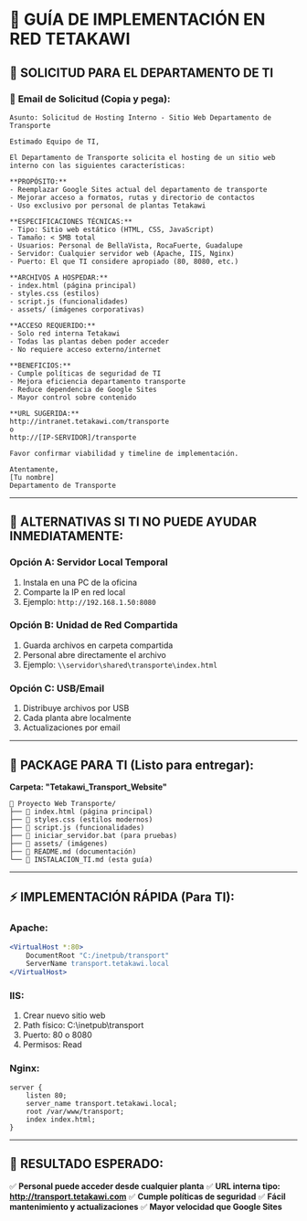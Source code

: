 # 🏢 GUÍA DE IMPLEMENTACIÓN EN RED TETAKAWI

## 🎯 SOLICITUD PARA EL DEPARTAMENTO DE TI

### 📧 **Email de Solicitud (Copia y pega):**

```
Asunto: Solicitud de Hosting Interno - Sitio Web Departamento de Transporte

Estimado Equipo de TI,

El Departamento de Transporte solicita el hosting de un sitio web interno con las siguientes características:

**PROPÓSITO:**
- Reemplazar Google Sites actual del departamento de transporte
- Mejorar acceso a formatos, rutas y directorio de contactos
- Uso exclusivo por personal de plantas Tetakawi

**ESPECIFICACIONES TÉCNICAS:**
- Tipo: Sitio web estático (HTML, CSS, JavaScript)
- Tamaño: < 5MB total
- Usuarios: Personal de BellaVista, RocaFuerte, Guadalupe
- Servidor: Cualquier servidor web (Apache, IIS, Nginx)
- Puerto: El que TI considere apropiado (80, 8080, etc.)

**ARCHIVOS A HOSPEDAR:**
- index.html (página principal)
- styles.css (estilos)
- script.js (funcionalidades)
- assets/ (imágenes corporativas)

**ACCESO REQUERIDO:**
- Solo red interna Tetakawi
- Todas las plantas deben poder acceder
- No requiere acceso externo/internet

**BENEFICIOS:**
- Cumple políticas de seguridad de TI
- Mejora eficiencia departamento transporte
- Reduce dependencia de Google Sites
- Mayor control sobre contenido

**URL SUGERIDA:**
http://intranet.tetakawi.com/transporte
o
http://[IP-SERVIDOR]/transporte

Favor confirmar viabilidad y timeline de implementación.

Atentamente,
[Tu nombre]
Departamento de Transporte
```

---

## 🔧 **ALTERNATIVAS SI TI NO PUEDE AYUDAR INMEDIATAMENTE:**

### **Opción A: Servidor Local Temporal**
1. Instala en una PC de la oficina
2. Comparte la IP en red local
3. Ejemplo: `http://192.168.1.50:8080`

### **Opción B: Unidad de Red Compartida**
1. Guarda archivos en carpeta compartida
2. Personal abre directamente el archivo
3. Ejemplo: `\\servidor\shared\transporte\index.html`

### **Opción C: USB/Email**
1. Distribuye archivos por USB
2. Cada planta abre localmente
3. Actualizaciones por email

---

## 📁 **PACKAGE PARA TI (Listo para entregar):**

**Carpeta: "Tetakawi_Transport_Website"**
```
📁 Proyecto Web Transporte/
├── 📄 index.html (página principal)
├── 📄 styles.css (estilos modernos)
├── 📄 script.js (funcionalidades)
├── 📄 iniciar_servidor.bat (para pruebas)
├── 📁 assets/ (imágenes)
├── 📄 README.md (documentación)
└── 📄 INSTALACION_TI.md (esta guía)
```

---

## ⚡ **IMPLEMENTACIÓN RÁPIDA (Para TI):**

### **Apache:**
```apache
<VirtualHost *:80>
    DocumentRoot "C:/inetpub/transport"
    ServerName transport.tetakawi.local
</VirtualHost>
```

### **IIS:**
1. Crear nuevo sitio web
2. Path físico: C:\inetpub\transport
3. Puerto: 80 o 8080
4. Permisos: Read

### **Nginx:**
```nginx
server {
    listen 80;
    server_name transport.tetakawi.local;
    root /var/www/transport;
    index index.html;
}
```

---

## 🎯 **RESULTADO ESPERADO:**

✅ **Personal puede acceder desde cualquier planta**
✅ **URL interna tipo: http://transport.tetakawi.com**
✅ **Cumple políticas de seguridad**
✅ **Fácil mantenimiento y actualizaciones**
✅ **Mayor velocidad que Google Sites**